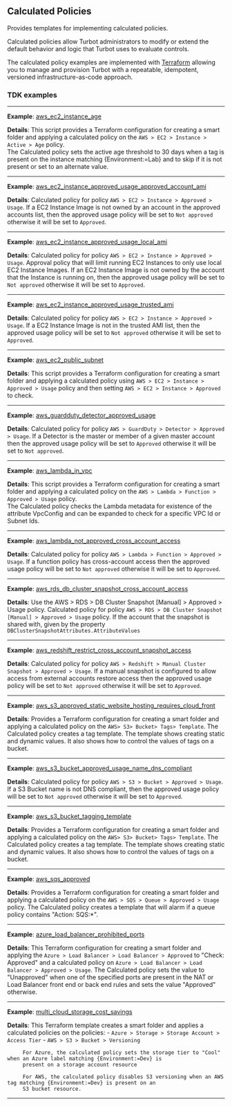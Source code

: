 ## Calculated Policies
Provides templates for implementing calculated policies. 

Calculated policies allow Turbot administrators to modify or extend the default behavior and logic that Turbot uses to evaluate controls.

The calculated policy examples are implemented with [Terraform](https://www.terraform.io) allowing you to manage and 
provision Turbot with a repeatable, idempotent, versioned infrastructure-as-code approach.

### TDK examples
---
**Example**: [aws_ec2_instance_age](./aws_ec2_instance_age/README.md)

**Details**: This script provides a Terraform configuration for creating a smart folder and applying a calculated policy on the 
         `AWS > EC2 > Instance > Active > Age` policy.  
         The Calculated policy sets the active age threshold to 30 days when a tag is present on the instance matching 
         {Environment:=Lab} and to skip if it is not present or set to an alternate value.
         

------
**Example**: [aws_ec2_instance_approved_usage_approved_account_ami](./aws_ec2_instance_approved_usage_approved_account_ami/README.md)

**Details**: Calculated policy for policy `AWS > EC2 > Instance > Approved > Usage`.
         If a EC2 Instance Image is not owned by an account in the approved accounts list, then the approved usage
         policy will be set to `Not approved` otherwise it will be set to `Approved`.
         

------
**Example**: [aws_ec2_instance_approved_usage_local_ami](./aws_ec2_instance_approved_usage_local_ami/README.md)

**Details**: Calculated policy for policy `AWS > EC2 > Instance > Approved > Usage`.
         Approval policy that will limit running EC2 Instances to only use local EC2 Instance Images.
         If an EC2 Instance Image is not owned by the account that the Instance is running on, then the approved usage
         policy will be set to `Not approved` otherwise it will be set to `Approved`.
         

------
**Example**: [aws_ec2_instance_approved_usage_trusted_ami](./aws_ec2_instance_approved_usage_trusted_ami/README.md)

**Details**: Calculated policy for policy `AWS > EC2 > Instance > Approved > Usage`.
         If a EC2 Instance Image is not in the trusted AMI list, then the approved usage
         policy will be set to `Not approved` otherwise it will be set to `Approved`.
         

------
**Example**: [aws_ec2_public_subnet](./aws_ec2_public_subnet/README.md)

**Details**: This script provides a Terraform configuration for creating a smart folder and applying a calculated policy using 
         `AWS > EC2 > Instance > Approved > Usage` policy and then setting `AWS > EC2 > Instance > Approved` to check.
         

------
**Example**: [aws_guardduty_detector_approved_usage](./aws_guardduty_detector_approved_usage/README.md)

**Details**: Calculated policy for policy `AWS > GuardDuty > Detector > Approved > Usage`.
         If a Detector is the master or member of a given master account then the approved usage policy will be set
         to `Approved` otherwise it will be set to `Not approved`.
         

------
**Example**: [aws_lambda_in_vpc](./aws_lambda_in_vpc/README.md)

**Details**: This script provides a Terraform configuration for creating a smart folder and applying a calculated policy on the 
         `AWS > Lambda > Function > Approved > Usage` policy.  
         The Calculated policy checks the Lambda metadata for existence of the attribute VpcConfig and can be expanded to check
         for a specific VPC Id or Subnet Ids.
         

------
**Example**: [aws_lambda_not_approved_cross_account_access](./aws_lambda_not_approved_cross_account_access/README.md)

**Details**: Calculated policy for policy `AWS > Lambda > Function > Approved > Usage`.
         If a function policy has cross-account access then the approved usage policy will be set to `Not approved` otherwise
         it will be set to `Approved`.
         

------
**Example**: [aws_rds_db_cluster_snapshot_cross_account_access](./aws_rds_db_cluster_snapshot_cross_account_access/README.md)

**Details**: Use the AWS > RDS > DB Cluster Snapshot [Manual] > Approved > Usage policy.
         Calculated policy for policy `AWS > RDS > DB Cluster Snapshot [Manual] > Approved > Usage` policy.
         If the account that the snapshot is shared with, given by the property `DBClusterSnapshotAttributes.AttributeValues`
         

------
**Example**: [aws_redshift_restrict_cross_account_snapshot_access](./aws_redshift_restrict_cross_account_snapshot_access/README.md)

**Details**: Calculated policy for policy `AWS > Redshift > Manual Cluster Snapshot > Approved > Usage`.
         If a manual snapshot is configured to allow access from external accounts restore access then the approved usage 
         policy will be set to `Not approved` otherwise it will be set to `Approved`.
         

------
**Example**: [aws_s3_approved_static_website_hosting_requires_cloud_front](./aws_s3_approved_static_website_hosting_requires_cloud_front/README.md)

**Details**: Provides a Terraform configuration for creating a smart folder and applying a calculated policy on the 
         `AWS> S3> Bucket> Tags> Template`.
         The Calculated policy creates a tag template.
         The template shows creating static and dynamic values.
         It also shows how to control the values of tags on a bucket.
         

------
**Example**: [aws_s3_bucket_approved_usage_name_dns_compliant](./aws_s3_bucket_approved_usage_name_dns_compliant/README.md)

**Details**: Calculated policy for policy `AWS > S3 > Bucket > Approved > Usage`.
         If a S3 Bucket name is not DNS compliant, then the approved usage policy will be set to `Not approved` otherwise
         it will be set to `Approved`.
         

------
**Example**: [aws_s3_bucket_tagging_template](./aws_s3_bucket_tagging_template/README.md)

**Details**: Provides a Terraform configuration for creating a smart folder and applying a calculated policy on the 
         `AWS> S3> Bucket> Tags> Template`.
         The Calculated policy creates a tag template.
         The template shows creating static and dynamic values.
         It also shows how to control the values of tags on a bucket.
         

------
**Example**: [aws_sqs_approved](./aws_sqs_approved/README.md)

**Details**: Provides a Terraform configuration for creating a smart folder and applying a calculated policy on the 
         `AWS > SQS > Queue > Approved > Usage` policy.
         The Calculated policy creates a template that will alarm if a queue policy contains "Action: SQS:*".
         

------
**Example**: [azure_load_balancer_prohibited_ports](./azure_load_balancer_prohibited_ports/README.md)

**Details**: This Terraform configuration for creating a smart folder and applying the 
         `Azure > Load Balancer > Load Balancer > Approved` to "Check: Approved" and a calculated policy on 
         `Azure > Load Balancer > Load Balancer > Approved > Usage`.
         The Calculated policy sets the value to "Unapproved" when one of the specified ports are present in the NAT or Load 
         Balancer front end or back end rules and sets the value "Approved" otherwise.
         

------
**Example**: [multi_cloud_storage_cost_savings](./multi_cloud_storage_cost_savings/README.md)

**Details**: This Terraform template creates a smart folder and applies a calculated policies on the policies:
         - `Azure > Storage > Storage Account > Access Tier`
         - `AWS > S3 > Bucket > Versioning`
         
         For Azure, the calculated policy sets the storage tier to "Cool" when an Azure label matching {Environment:=Dev} is 
         present on a storage account resource
         
         For AWS, the calculated policy disables S3 versioning when an AWS tag matching {Environment:=Dev} is present on an 
         S3 bucket resource.
         

---